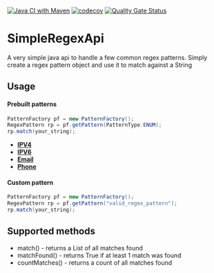 [![Java CI with Maven](https://github.com/palyfight/SimpleRegexApi/actions/workflows/dev.yml/badge.svg)](https://github.com/palyfight/SimpleRegexApi/actions/workflows/dev.yml)
[![codecov](https://codecov.io/gh/palyfight/SimpleRegexApi/branch/master/graph/badge.svg)](https://codecov.io/gh/palyfight/SimpleRegexApi)
[![Quality Gate Status](https://sonarcloud.io/api/project_badges/measure?project=palyfight_SimpleRegexApi&metric=alert_status)](https://sonarcloud.io/dashboard?id=palyfight_SimpleRegexApi)

# SimpleRegexApi
A very simple java api to handle a few common regex patterns.
Simply create a regex pattern object and use it to match against a String

## Usage
#### Prebuilt patterns
```java
PatternFactory pf = new PatternFactory();
RegexPattern rp = pf.getPattern(PatternType.ENUM);
rp.match(your_string);
```
- **[IPV4](https://raw.githubusercontent.com/palyfight/SimpleRegexApi/dev/src/main/java/patterns/impl/IPV4Pattern.java)**
- **[IPV6](https://raw.githubusercontent.com/palyfight/SimpleRegexApi/dev/src/main/java/patterns/impl/IPV6Pattern.java)**
- **[Email](https://raw.githubusercontent.com/palyfight/SimpleRegexApi/dev/src/main/java/patterns/impl/EmailPattern.java)**
- **[Phone](https://raw.githubusercontent.com/palyfight/SimpleRegexApi/dev/src/main/java/patterns/impl/PhonePattern.java)**

#### Custom pattern
```java
PatternFactory pf = new PatternFactory();
RegexPattern rp = pf.getPattern("valid_regex_pattern");
rp.match(your_string);
```

## Supported methods
- match() - returns a List<String> of all matches found
- matchFound() - returns True if at least 1 match was found
- countMatches() - returns a count of all matches found
